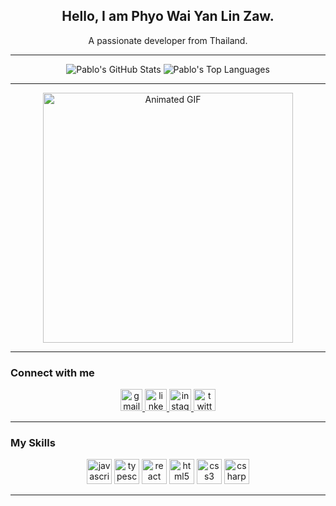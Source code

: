 <div align="center">
  <h2>Hello, I am Phyo Wai Yan Lin Zaw.</h2>
  <p>A passionate developer from Thailand.</p>
</div>

---

<div align="center">
  <img src="https://github-readme-stats.vercel.app/api?username=6731503083-pablo&hide_title=false&hide_rank=false&show_icons=true&include_all_commits=true&count_private=true&disable_animations=false&theme=dracula&locale=en&hide_border=false" alt="Pablo's GitHub Stats" />
  <img src="https://github-readme-stats.vercel.app/api/top-langs?username=6731503083-pablo&locale=en&hide_title=false&layout=compact&card_width=320&langs_count=5&theme=dracula&hide_border=false" alt="Pablo's Top Languages" />
</div>

---

<div align="center">
  <img src="https://i.giphy.com/media/v1.Y2lkPTc5MGI3NjExNGdodnQ1dXFqbjliOG51ZDlsMDR1NDhjbmtkZzFkNnVpbmU3YTAwZCZlcD12MV9pbnRlcm5hbF9naWZfYnlfaWQmY3Q9Zw/mCmc21BKYUuC2A6p8H/giphy.gif" width="400" alt="Animated GIF" />
</div>

---

### Connect with me

<p align="center">
  <a href="mailto:6731503083@lamduan.mfu.ac.th" target="_blank">
    <img src="https://img.shields.io/static/v1?message=Gmail&logo=gmail&label=&color=D14836&logoColor=white&labelColor=&style=flat" height="35" alt="gmail logo" />
  </a>
  <a href="#" target="_blank">
    <img src="https://img.shields.io/static/v1?message=LinkedIn&logo=linkedin&label=&color=0077B5&logoColor=white&labelColor=&style=flat" height="35" alt="linkedin logo" />
  </a>
  <a href="#" target="_blank">
    <img src="https://img.shields.io/static/v1?message=Instagram&logo=instagram&label=&color=E4405F&logoColor=white&labelColor=&style=flat" height="35" alt="instagram logo" />
  </a>
  <a href="#" target="_blank">
    <img src="https://img.shields.io/static/v1?message=Twitter&logo=twitter&label=&color=1DA1F2&logoColor=white&labelColor=&style=flat" height="35" alt="twitter logo" />
  </a>
</p>

---

### My Skills

<p align="center">
  <img src="https://cdn.jsdelivr.net/gh/devicons/devicon/icons/javascript/javascript-original.svg" height="40" alt="javascript logo" />
  <img src="https://cdn.jsdelivr.net/gh/devicons/devicon/icons/typescript/typescript-original.svg" height="40" alt="typescript logo" />
  <img src="https://cdn.jsdelivr.net/gh/devicons/devicon/icons/react/react-original.svg" height="40" alt="react logo" />
  <img src="https://cdn.jsdelivr.net/gh/devicons/devicon/icons/html5/html5-original.svg" height="40" alt="html5 logo" />
  <img src="https://cdn.jsdelivr.net/gh/devicons/devicon/icons/css3/css3-original.svg" height="40" alt="css3 logo" />
  <img src="https://cdn.jsdelivr.net/gh/devicons/devicon/icons/csharp/csharp-original.svg" height="40" alt="csharp logo" />
</p>

---
